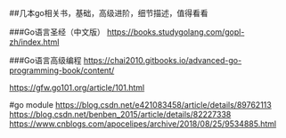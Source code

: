##几本go相关书，基础，高级进阶，细节描述，值得看看

###Go语言圣经（中文版）
https://books.studygolang.com/gopl-zh/index.html

###Go语言高级编程
https://chai2010.gitbooks.io/advanced-go-programming-book/content/

https://gfw.go101.org/article/101.html

#go module
https://blog.csdn.net/e421083458/article/details/89762113
https://blog.csdn.net/benben_2015/article/details/82227338
https://www.cnblogs.com/apocelipes/archive/2018/08/25/9534885.html